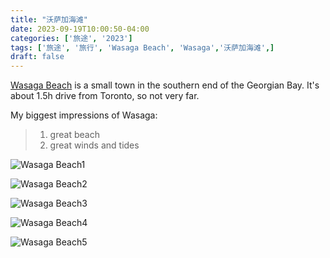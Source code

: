 ```yaml
---
title: "沃萨加海滩"
date: 2023-09-19T10:00:50-04:00
categories: ['旅途', '2023']  
tags: ['旅途', '旅行', 'Wasaga Beach', 'Wasaga','沃萨加海滩',]  
draft: false
---
```


[Wasaga Beach](https://en.wikipedia.org/wiki/Wasaga_Beach) is a small town in the southern end of the Georgian Bay. It's about 
1.5h drive from Toronto, so not very far. 

My biggest impressions of Wasaga:
> 1. great beach 
> 2. great winds and tides


![Wasaga Beach1](/travel/wasaga_beach/wasaga_1.jpeg "Wasaga Beach")


![Wasaga Beach2](/travel/wasaga_beach/wasaga_2.jpeg "Wasaga Beach")

![Wasaga Beach3](/travel/wasaga_beach/wasaga_3.jpeg "Wasaga Beach")

![Wasaga Beach4](/travel/wasaga_beach/wasaga_4.jpeg "Wasaga Beach")

![Wasaga Beach5](/travel/wasaga_beach/wasaga_5.jpeg "Wasaga Beach")
